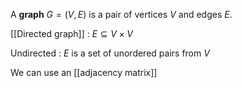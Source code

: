 A **graph** $G = (V,E)$ is a pair of vertices $V$ and edges $E$. 

[[Directed graph]]
: $E \subseteq V \times V$

Undirected
: $E$ is a set of unordered pairs from $V$

We can use an [[adjacency matrix]]